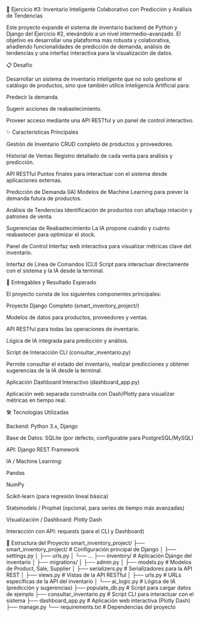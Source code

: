 🚀 Ejercicio #3: Inventario Inteligente Colaborativo con Predicción y Análisis de Tendencias

Este proyecto expande el sistema de inventario backend de Python y Django del Ejercicio #2, elevándolo a un nivel intermedio–avanzado.
El objetivo es desarrollar una plataforma más robusta y colaborativa, añadiendo funcionalidades de predicción de demanda, análisis de tendencias y una interfaz interactiva para la visualización de datos.

📋 Desafío

Desarrollar un sistema de inventario inteligente que no solo gestione el catálogo de productos, sino que también utilice Inteligencia Artificial para:

Predecir la demanda.

Sugerir acciones de reabastecimiento.

Proveer acceso mediante una API RESTful y un panel de control interactivo.

✨ Características Principales

Gestión de Inventario
CRUD completo de productos y proveedores.

Historial de Ventas
Registro detallado de cada venta para análisis y predicción.

API RESTful
Puntos finales para interactuar con el sistema desde aplicaciones externas.

Predicción de Demanda (IA)
Modelos de Machine Learning para prever la demanda futura de productos.

Análisis de Tendencias
Identificación de productos con alta/baja rotación y patrones de venta.

Sugerencias de Reabastecimiento
La IA propone cuándo y cuánto reabastecer para optimizar el stock.

Panel de Control
Interfaz web interactiva para visualizar métricas clave del inventario.

Interfaz de Línea de Comandos (CLI)
Script para interactuar directamente con el sistema y la IA desde la terminal.

🎯 Entregables y Resultado Esperado

El proyecto consta de los siguientes componentes principales:

Proyecto Django Completo (smart_inventory_project/)

Modelos de datos para productos, proveedores y ventas.

API RESTful para todas las operaciones de inventario.

Lógica de IA integrada para predicción y análisis.

Script de Interacción CLI (consultar_inventario.py)

Permite consultar el estado del inventario, realizar predicciones y obtener sugerencias de la IA desde la terminal.

Aplicación Dashboard Interactivo (dashboard_app.py)

Aplicación web separada construida con Dash/Plotly para visualizar métricas en tiempo real.

🛠️ Tecnologías Utilizadas

Backend: Python 3.x, Django

Base de Datos: SQLite (por defecto, configurable para PostgreSQL/MySQL)

API: Django REST Framework

IA / Machine Learning:

Pandas

NumPy

Scikit-learn (para regresión lineal básica)

Statsmodels / Prophet (opcional, para series de tiempo más avanzadas)

Visualización / Dashboard: Plotly Dash

Interacción con API: requests (para el CLI y Dashboard)

📂 Estructura del Proyecto
smart_inventory_project/
├── smart_inventory_project/      # Configuración principal de Django
│   ├── settings.py
│   ├── urls.py
│   └── ...
├── inventory/                    # Aplicación Django del inventario
│   ├── migrations/
│   ├── admin.py
│   ├── models.py                 # Modelos de Product, Sale, Supplier
│   ├── serializers.py            # Serializadores para la API REST
│   ├── views.py                  # Vistas de la API RESTful
│   ├── urls.py                   # URLs específicas de la API del inventario
│   └── ai_logic.py               # Lógica de IA (predicción y sugerencias)
├── populate_db.py                # Script para cargar datos de ejemplo
├── consultar_inventario.py       # Script CLI para interactuar con el sistema
├── dashboard_app.py              # Aplicación web interactiva (Plotly Dash)
├── manage.py
└── requirements.txt              # Dependencias del proyecto
